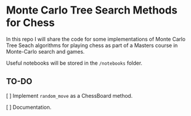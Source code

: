 # Monte Carlo Tree Search Methods for Chess

In this repo I will share the code for some implementations of Monte Carlo Tree Seach algorithms for playing chess as part of a Masters course in Monte-Carlo search and games.


Useful notebooks will be stored in the `/notebooks` folder.


## TO-DO

[ ] Implement `random_move` as a ChessBoard method.

[ ] Documentation.
